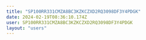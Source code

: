 ```yaml
---
title: "SP100RR331CMZA8BC3KZKCZXD2RQ3098DF3Y4PDGK"
date: 2024-02-19T08:36:10.174Z
user: SP100RR331CMZA8BC3KZKCZXD2RQ3098DF3Y4PDGK
layout: "users"
---
```

    